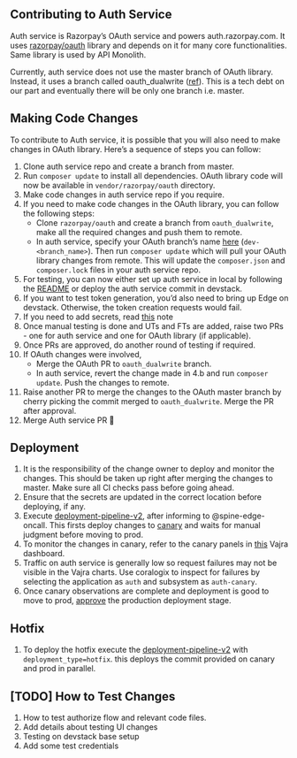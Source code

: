 ## Contributing to Auth Service
Auth service is Razorpay’s OAuth service and powers auth.razorpay.com. It uses [razorpay/oauth](https://github.com/razorpay/oauth) library and depends on it for many core functionalities. Same library is used by API Monolith.

Currently, auth service does not use the master branch of OAuth library. Instead, it uses a branch called oauth_dualwrite ([ref](https://github.com/razorpay/auth-service/blob/aea72be27451a127a4ddd9845a11718b084ec93d/composer.json#L19)). This is a tech debt on our part and eventually there will be only one branch i.e. master. 

## Making Code Changes
To contribute to Auth service, it is possible that you will also need to make changes in OAuth library. Here’s a sequence of steps you can follow:
1. Clone auth service repo and create a branch from master.
2. Run `composer update` to install all dependencies. OAuth library code will now be available in `vendor/razorpay/oauth` directory.
3. Make code changes in auth service repo if you require. 
4. If you need to make code changes in the OAuth library, you can follow the following steps:
   * Clone `razorpay/oauth` and create a branch from `oauth_dualwrite`, make all the required changes and push them to remote.
   * In auth service, specify your OAuth branch’s name [here](https://github.com/razorpay/auth-service/blob/aea72be27451a127a4ddd9845a11718b084ec93d/composer.json#L19) (`dev-<branch_name>`). Then run `composer update` which will pull your OAuth library changes from remote. This will update the `composer.json` and `composer.lock` files in your auth service repo.
6. For testing, you can now either set up auth service in local by following the [README](https://github.com/razorpay/auth-service#auth-microservice) or deploy the auth service commit in devstack.
7. If you want to test token generation, you’d also need to bring up Edge on devstack. Otherwise, the token creation requests would fail.
8. If you need to add secrets, read [this](https://github.com/razorpay/auth-service#secret-management) note
9. Once manual testing is done and UTs and FTs are added, raise two PRs - one for auth service and one for OAuth library (if applicable).
10. Once PRs are approved, do another round of testing if required. 
11. If OAuth changes were involved,
    * Merge the OAuth PR to `oauth_dualwrite` branch. 
    * In auth service, revert the change made in 4.b and run `composer update`. Push the changes to remote.
14. Raise another PR to merge the changes to the OAuth master branch by cherry picking the commit merged to `oauth_dualwrite`. Merge the PR after approval.
15. Merge Auth service PR 🎉

## Deployment

1. It is the responsibility of the change owner to deploy and monitor the changes. This should be taken up right after merging the changes to master. Make sure all CI checks pass before going ahead.
2. Ensure that the secrets are updated in the correct location before deploying, if any.
3. Execute [deployment-pipeline-v2](https://deploy.razorpay.com/#/applications/prod-auth/executions?q=dep&pipeline=deployment-pipeline-v2), after informing to @spine-edge-oncall. This firsts deploy changes to [canary](https://deploy.razorpay.com/#/applications/canary-auth/executions?pipeline=canary-deployment-v2) and waits for manual judgment before moving to prod.
4. To monitor the changes in canary, refer to the canary panels in [this](https://vajra.razorpay.com/d/KXKw41nMk/auth-service?orgId=1) Vajra dashboard.
5. Traffic on auth service is generally low so request failures may not be visible in the Vajra charts. Use coralogix to inspect for failures by selecting the application as `auth` and subsystem as `auth-canary`.
6. Once canary observations are complete and deployment is good to move to prod, [approve](https://deploy.razorpay.com/#/applications/prod-auth/executions/01HA97V5E4D9E15XKXP1TAQ4TE?q=dep&pipeline=deployment-pipeline-v2&stage=4&step=0&details=manualJudgment) the production deployment stage.

## Hotfix

1. To deploy the hotfix execute the [deployment-pipeline-v2](https://deploy.razorpay.com/#/applications/prod-auth/executions?q=dep&pipeline=deployment-pipeline-v2) with `deployment_type=hotfix`. this deploys the commit provided on canary and prod in parallel.



## [TODO] How to Test Changes
1. How to test authorize flow and relevant code files.
2. Add details about testing UI changes
3. Testing on devstack base setup
4. Add some test credentials


